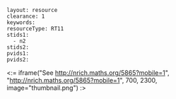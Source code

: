 ````
layout: resource
clearance: 1
keywords:
resourceType: RT11
stids1: 
  - n2
stids2:
pvids1:
pvids2:

````

<:= iframe("See http://nrich.maths.org/5865?mobile=1", "http://nrich.maths.org/5865?mobile=1", 700, 2300, image="thumbnail.png") :>



